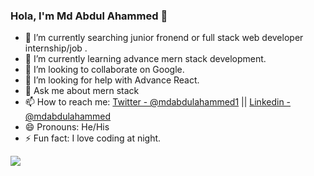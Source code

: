 ### Hola, I'm Md Abdul Ahammed 👋

- 🔭 I’m currently searching junior fronend or full stack web developer internship/job .
- 🌱 I’m currently learning advance mern stack development.
- 👯 I’m looking to collaborate on Google.
- 🤔 I’m looking for help with Advance React.
- 💬 Ask me about mern stack
- 📫 How to reach me: [Twitter - @mdabdulahammed1](https://twitter.com/mdabdulahammed1) || [Linkedin - @mdabdulahammed](https://www.linkedin.com/in/mdabdulahammed/)
- 😄 Pronouns: He/His
- ⚡ Fun fact: I love coding at night.

<img src="https://github-readme-stats.vercel.app/api?username=md-abdul-ahammed&&show_icons=true&title_color=ffffff&icon_color=bb2acf&text_color=daf7dc&bg_color=151515" />
